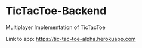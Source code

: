 # TicTacToe-Backend

Multiplayer Implementation of TicTacToe

Link to app: https://tic-tac-toe-alpha.herokuapp.com

